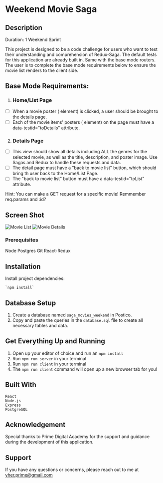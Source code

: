 # Weekend Movie Saga

## Description

Duration: 1 Weekend Sprint

This project is designed to be a code challenge for users who want to test their understanding and comprehension of Redux-Saga. The default tests for this application are already built in. Same with the base mode routers. The user is to complete the base mode requirements below to ensure the movie list renders to the client side.

## Base Mode Requirements:

1. ### Home/List Page

- [ ] When a movie poster (<img> element) is clicked, a user should be brought to the details page.
- [ ] Each of the movie items' posters (<image> element) on the page must have a data-testid="toDetails" attribute.

2. ### Details Page

- [ ] This view should show all details including ALL the genres for the selected movie, as well as the title, description, and poster image. Use Sagas and Redux to handle these requests and data.
- [ ] The detail page must have a "back to movie list" button, which should bring th user back to the Home/List Page.
- [ ] The "back to movie list" button must have a data-testid="toList" attribute.

Hint: You can make a GET request for a specific movie! Remmember req.params and :id?

## Screen Shot

![Movie List](<Screenshot 2024-03-05 at 12.34.45 AM.png>)
![Movie Details](<Screenshot 2024-03-05 at 5.46.08 PM.png>)

### Prerequisites

Node
Postgres
Git
React-Redux

## Installation

Install project dependencies:

```
`npm install`
```

## Database Setup

1. Create a database named `saga_movies_weekend` in Postico.
2. Copy and paste the queries in the `database.sql` file to create all necessary tables and data.

## Get Everything Up and Running

1. Open up your editor of choice and run an `npm install`
2. Run `npm run server` in your terminal
3. Run `npm run client` in your terminal
4. The `npm run client` command will open up a new browser tab for you!

## Built With

```
React
Node.js
Express
PostgreSQL
```

## Acknowledgement

Special thanks to Prime Digital Academy for the support and guidance during the development of this application.

## Support

If you have any questions or concerns, please reach out to me at yher.prime@gmail.com
